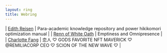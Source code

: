 ```yaml
---
layout: ring
title: Webring
---
```


| [Edith Reisen](http://reisen.netlify.app/) | Para-academic knowledge repository and power hikikomori optimization manual |
| [Renn of White Oath](https://whiteoath.net/) | Emptiness and Omnipresence |
| [Charlotte Fang](https://goldenlight.mirror.xyz/) | 恋人 ♡ GODS FAVORITE NFT MAVERICK ♡ @REMILIACORP CEO ♡ SCION OF THE NEW WAVE ♡ |

